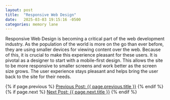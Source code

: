 ```yaml
---
layout: post
title:  "Responsive Web Design"
date:   2025-03-03 19:15:16 -0500
categories: memory lane
---
```

Responsive Web Design is becoming a critical part of the web development industry. As the population of the world is more on the go than ever before, they are using smaller devices for viewing content over the web. Because of this, it is crucial to make this experience pleasant for these users. It is pivotal as a designer to start with a mobile-first design. This allows the site to be more responsive to smaller screens and work better as the screen size grows. The user experience stays pleasant and helps bring the user back to the site for their needs. 

<div class="post-navigation">
  {% if page.previous %}
    <a href="{{ page.previous.url }}" class="previous-post">Previous Post: {{ page.previous.title }}</a>
  {% endif %}
  {% if page.next %}
    <a href="{{ page.next.url }}" class="next-post">Next Post: {{ page.next.title }}</a>
  {% endif %}
</div>